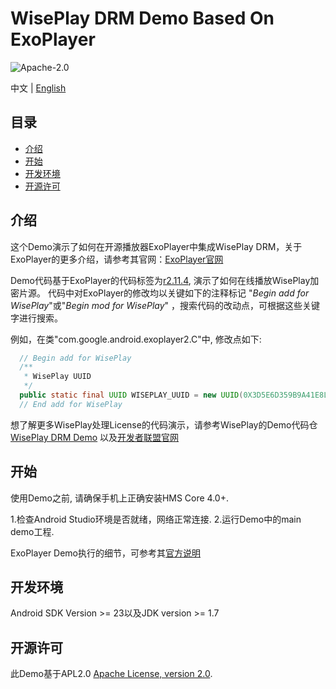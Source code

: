 # WisePlay DRM Demo Based On ExoPlayer #


![Apache-2.0](https://img.shields.io/badge/license-Apache-blue)

中文 | [English](https://github.com/HMS-Core/hms-wiseplay-demo-exoplayer/blob/master/README.md)

## 目录

 * [介绍](#介绍)
 * [开始](#开始)
 * [开发环境](#开发环境)
 * [开源许可](#开源许可)
 
## 介绍

这个Demo演示了如何在开源播放器ExoPlayer中集成WisePlay DRM，关于ExoPlayer的更多介绍，请参考其官网：[ExoPlayer官网](https://exoplayer.dev/)

Demo代码基于ExoPlayer的代码标签为[r2.11.4](https://github.com/google/ExoPlayer/releases/tag/r2.11.4), 演示了如何在线播放WisePlay加密片源。
代码中对ExoPlayer的修改均以关键如下的注释标记 "*Begin add for WisePlay*"或"*Begin mod for WisePlay*" ，搜索代码的改动点，可根据这些关键字进行搜索。

例如，在类"com.google.android.exoplayer2.C"中, 修改点如下:
```java
  // Begin add for WisePlay
  /**
   * WisePlay UUID
   */
  public static final UUID WISEPLAY_UUID = new UUID(0X3D5E6D359B9A41E8L, 0XB843DD3C6E72C42CL);
  // End add for WisePlay
```

想了解更多WisePlay处理License的代码演示，请参考WisePlay的Demo代码仓 [WisePlay DRM Demo](https://github.com/HMS-Core/hms-wiseplay-demo) 以及[开发者联盟官网](https://developer.huawei.com/consumer/en/doc/development/HMS-Guides/wiseplay-introduction)    
    

## 开始

使用Demo之前, 请确保手机上正确安装HMS Core 4.0+.

1.检查Android Studio环境是否就绪，网络正常连接.
2.运行Demo中的main demo工程.  

ExoPlayer Demo执行的细节，可参考其[官方说明](https://github.com/google/ExoPlayer/blob/release-v2/demos/README.md)

## 开发环境

Android SDK Version >= 23以及JDK version >= 1.7
	
## 开源许可    

此Demo基于APL2.0 [Apache License, version 2.0](http://www.apache.org/licenses/LICENSE-2.0).
